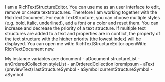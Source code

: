 I am a RichTextStructureEditor. You can use me as an user interface to edit, remove or create textstructures. Therefore I am working together with the RichTextDocument.
For each TextStructure, you can choose multiple styles (e.g. bold, italic, underlined), add a font or a color and reset them.
You can increase and decrease the priority of a text structure. If multiple text structures are added to a text and properties are in conflict, the property of the text structure with the higher priority (the lowest index) will be displayed.
You can open me with: RichTextStructureEditor openWith: RichTextDocument new.

My instance variables are:
document - aDocument
structureList - anOrderedCollection
styleList - anOrderedCollection
loremIpsum - aText (previewText)
lastStructureSymbol - aSymbol
currentStructureSymbol - aSymbol